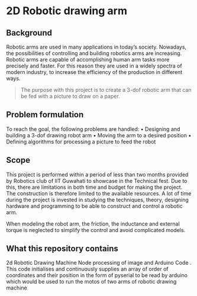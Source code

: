 # 2D Robotic drawing arm

## Background
Robotic arms are used in many applications in today’s society. Nowadays, the possibilities of controlling and building robotics arms are increasing. Robotic arms are
capable of accomplishing human arm tasks more precisely and faster. For this reason they are used in a widely spectra of modern industry, to increase the efficiency
of the production in different ways.

>The purpose with this project is to create a 3-dof robotic arm that can be fed with a picture to draw on a paper.

## Problem formulation
To reach the goal, the following problems are handled:
• Designing and building a 3-dof drawing robot arm
• Moving the arm to a desired position
• Defining algorithms for processing a picture to feed the robot

## Scope
This project is performed within a period of less than two months provided by Robotics club of IIT Guwahati to showcase in the Technical fest. Due to this, there are limitations in both time and budget for making the project. The construction is therefore limited to the available resources.
A lot of time during the project is invested in studying the techniques, theory, designing hardware and
programming to be able to construct and control a robotic arm.

When modeling the robot arm, the friction, the inductance and external torque
is neglected to simplify the control and avoid complicated models.

## What this repository contains
2d Robotic Drawing Machine Node processing of image and Arduino Code .
This code initialises and continuously supplies an array of order of coordinates and their position in the form of pyserial to be read by arduino which would be used to run the motos of two arms of robotic drawing machine

